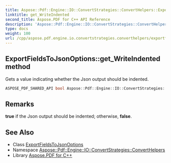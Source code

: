 ```yaml
---
title: Aspose::Pdf::Engine::IO::ConvertStrategies::ConvertHelpers::ExportFieldsToJsonOptions::get_WriteIndented method
linktitle: get_WriteIndented
second_title: Aspose.PDF for C++ API Reference
description: 'Aspose::Pdf::Engine::IO::ConvertStrategies::ConvertHelpers::ExportFieldsToJsonOptions::get_WriteIndented method. Gets a value indicating whether the Json output should be indented in C++.'
type: docs
weight: 100
url: /cpp/aspose.pdf.engine.io.convertstrategies.converthelpers/exportfieldstojsonoptions/get_writeindented/
---
```

## ExportFieldsToJsonOptions::get_WriteIndented method


Gets a value indicating whether the Json output should be indented.

```cpp
ASPOSE_PDF_SHARED_API bool Aspose::Pdf::Engine::IO::ConvertStrategies::ConvertHelpers::ExportFieldsToJsonOptions::get_WriteIndented() const
```

## Remarks


**true** if the Json output should be indented; otherwise, **false**. 
## See Also

* Class [ExportFieldsToJsonOptions](../)
* Namespace [Aspose::Pdf::Engine::IO::ConvertStrategies::ConvertHelpers](../../)
* Library [Aspose.PDF for C++](../../../)
